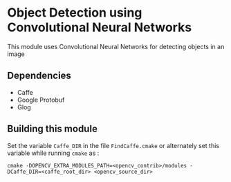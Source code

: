 # Object Detection using Convolutional Neural Networks

This module uses Convolutional Neural Networks for detecting objects in an image

## Dependencies
- Caffe
- Google Protobuf
- Glog

## Building this module
Set the variable `Caffe_DIR` in the file `FindCaffe.cmake` or alternately set this variable while running `cmake` as : 

```make
cmake -DOPENCV_EXTRA_MODULES_PATH=<opencv_contrib>/modules -DCaffe_DIR=<caffe_root_dir> <opencv_source_dir>
```